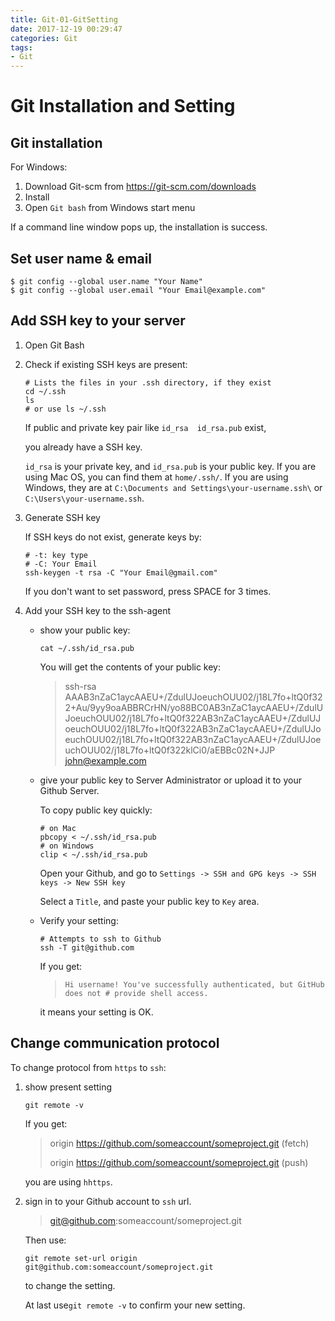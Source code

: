 ```yaml
---
title: Git-01-GitSetting
date: 2017-12-19 00:29:47
categories: Git
tags:
- Git
---
```


# Git Installation and Setting

## Git installation

For Windows:

1. Download Git-scm from https://git-scm.com/downloads
2. Install
3. Open `Git bash` from Windows start menu

If a command line window pops up, the installation is success.

## Set user name & email

```
$ git config --global user.name "Your Name"
$ git config --global user.email "Your Email@example.com"
```

## Add SSH key to your server

1. Open Git Bash

2. Check if existing SSH keys are present:

   ```
   # Lists the files in your .ssh directory, if they exist
   cd ~/.ssh
   ls
   # or use ls ~/.ssh
   ```

   If public and private key pair like `id_rsa  id_rsa.pub` exist, 

   you already have a SSH key.

   `id_rsa` is your private key, and `id_rsa.pub` is your public key. If you are using Mac OS, you can find them at `home/.ssh/`. If you are using Windows, they are at `C:\Documents and Settings\your-username.ssh\` or  `C:\Users\your-username.ssh`.

3. Generate SSH key

   If SSH keys do not exist, generate keys by:

   ```
   # -t: key type
   # -C: Your Email
   ssh-keygen -t rsa -C "Your Email@gmail.com"
   ```

   If you don't want to set password, press SPACE for 3 times.

4. Add your SSH key to the ssh-agent

   - show your public key:

     ```
     cat ~/.ssh/id_rsa.pub
     ```

     You will get the contents of your public key:

     > ssh-rsa AAAB3nZaC1aycAAEU+/ZdulUJoeuchOUU02/j18L7fo+ltQ0f322+Au/9yy9oaABBRCrHN/yo88BC0AB3nZaC1aycAAEU+/ZdulUJoeuchOUU02/j18L7fo+ltQ0f322AB3nZaC1aycAAEU+/ZdulUJoeuchOUU02/j18L7fo+ltQ0f322AB3nZaC1aycAAEU+/ZdulUJoeuchOUU02/j18L7fo+ltQ0f322AB3nZaC1aycAAEU+/ZdulUJoeuchOUU02/j18L7fo+ltQ0f322klCi0/aEBBc02N+JJP john@example.com

   - give your public key to Server Administrator or upload it to your Github Server.

     To copy public key quickly:

     ```
     # on Mac
     pbcopy < ~/.ssh/id_rsa.pub
     # on Windows
     clip < ~/.ssh/id_rsa.pub
     ```

     Open your Github, and go to `Settings -> SSH and GPG keys -> SSH keys -> New SSH key`

     Select a `Title`, and paste your public key to `Key` area.

   - Verify your setting:

     ```
     # Attempts to ssh to Github
     ssh -T git@github.com
     ```

     If you get:

     > ```
     > Hi username! You've successfully authenticated, but GitHub does not # provide shell access.
     > ```

     it means your setting is OK.

## Change communication protocol

To change protocol from `https` to `ssh`:

1. show present setting

   ```
   git remote -v
   ```

   If you get:

   > origin https://github.com/someaccount/someproject.git (fetch)
   >
   > origin https://github.com/someaccount/someproject.git (push)

   you are using `hhttps`.

2. sign in to your Github account to `ssh` url.

   > git@github.com:someaccount/someproject.git

   Then use:

   ```
   git remote set-url origin git@github.com:someaccount/someproject.git
   ```

   to change the setting.

   At last use`git remote -v` to confirm your new setting.